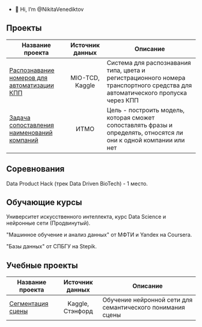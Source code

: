 - 👋 Hi, I’m @NikitaVenediktov

## Проекты

| Название проекта        | Источник данных           | Описание  |
| ------------- |:-------------:| -----|
| [Распознавание номеров для автоматизации КПП](https://github.com/vederko-p/plates_recognition)      | MIO-TCD, Kaggle | Система для распознавания типа, цвета и регистрационного номера транспортного средства для автоматического пропуска через КПП  |
| [Задача сопоставления наименований компаний](https://github.com/vederko-p/company_text_calssification)      | ИТМО | Цель - построить модель, которая сможет сопоставлять фразы и определять, относятся ли они к одной компании или нет  |


## Соревнования
Data Product Hack (трек Data Driven BioTech) - 1 место.


## Обучающие курсы

Университет искусственного интеллекта, курс Data Science и нейронные сети (Продвинутый). 

"Машинное обучение и анализ данных" от МФТИ и Yandex на Coursera.

"Базы данных" от СПБГУ на Stepik.

## Учебные проекты

| Название проекта        | Источник данных           | Описание  |
| ------------- |:-------------:| -----|
| [Сегментация сцены](https://github.com/petrov-pa/Study_projects/tree/main/Image%20segmentation)      | Kaggle, Стэнфорд | Обучение нейронной сети для семантического понимания сцены |



<!---
NikitaVenediktov/NikitaVenediktov is a ✨ special ✨ repository because its `README.md` (this file) appears on your GitHub profile.
You can click the Preview link to take a look at your changes.
--->
